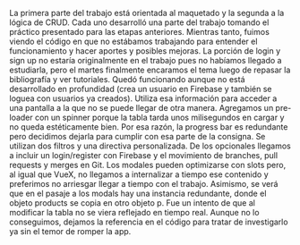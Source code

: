 La primera parte del trabajo está orientada al maquetado y la segunda a la lógica de CRUD.
Cada uno desarrolló una parte del trabajo tomando el práctico presentado para las etapas anteriores. Mientras tanto, fuimos viendo el código en que no estábamos trabajando para entender el funcionamiento y hacer aportes y posibles mejoras.
La porción de login y sign up no estaría originalmente en el trabajo pues no habíamos llegado a estudiarla, pero el martes finalmente encaramos el tema luego de repasar la bibliografía y ver tutoriales. Quedó funcionando aunque no está desarrollado en profundidad (crea un usuario en Firebase y también se loguea con usuarios ya creados). Utiliza esa información para acceder a una pantalla a la que no se puede llegar de otra manera. Agregamos un pre-loader con un spinner porque la tabla tarda unos milisegundos en cargar y no queda estéticamente bien. Por esa razón, la progress bar es redundante pero decidimos dejarla para cumplir con esa parte de la consigna. Se utilizan dos filtros y una directiva personalizada. De los opcionales llegamos a incluir un login/register con Firebase y el movimiento de branches, pull requests y merges en Git. Los modales pueden optimizarse con slots pero, al igual que VueX, no llegamos a internalizar a tiempo ese contenido y preferimos no arriesgar llegar a tiempo con el trabajo. Asimismo, se verá que en el pasaje a los modals hay una instancia redundante, donde el objeto products se copia en otro objeto p. Fue un intento de que al modificar la tabla no se viera reflejado en tiempo real. Aunque no lo conseguimos, dejamos la referencia en el código para tratar de investigarlo ya sin el temor de romper la app. 
